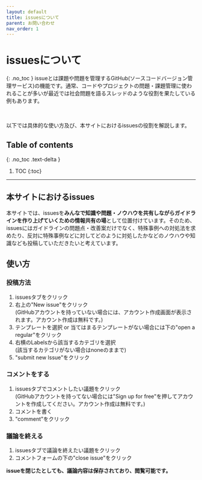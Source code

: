 ```yaml
---
layout: default
title: issuesについて
parent: お問い合わせ
nav_order: 1
---
```


# issuesについて
{: .no_toc }
issueとは課題や問題を管理するGitHub(ソースコードバージョン管理サービス)の機能です。通常、コードやプロジェクトの問題・課題管理に使われることが多いが最近では社会問題を語るスレッドのような役割を果たしている例もあります。

<br>

以下では具体的な使い方及び、本サイトにおけるissuesの役割を解説します。

## Table of contents
{: .no_toc .text-delta }

1. TOC
{:toc}

---

## 本サイトにおけるissues 
本サイトでは、issuesを**みんなで知識や問題・ノウハウを共有しながらガイドラインを作り上げていくための情報共有の場**として位置付けています。そのため、issuesにはガイドラインの問題点・改善案だけでなく、特殊事例への対処法を求めたり、反対に特殊事例などに対してどのように対処したかなどのノウハウや知識なども投稿していただきたいと考えています。 

## 使い方
### 投稿方法  
1. issuesタブをクリック
2. 右上の"New issue"をクリック   
(GitHubアカウントを持っていない場合には、アカウント作成画面が表示されます。アカウント作成は無料です。)
3. テンプレートを選択 or 当てはまるテンプレートがない場合には下の"open a regular"をクリック
4. 右横のLabelsから該当するカテゴリを選択  
(該当するカテゴリがない場合はnoneのままで)
5. "submit new Issue"をクリック

### コメントをする
1. issuesタブでコメントしたい議題をクリック    
(GitHubアカウントを持ってない場合には"Sign up for free"を押してアカウントを作成してください。アカウント作成は無料です。)
2. コメントを書く
3. "comment"をクリック

### 議論を終える
1. issuesタブで議論を終えたい議題をクリック
2. コメントフォームの下の"close issue"をクリック  

**issueを閉じたとしても、議論内容は保存されており、閲覧可能です。** 

